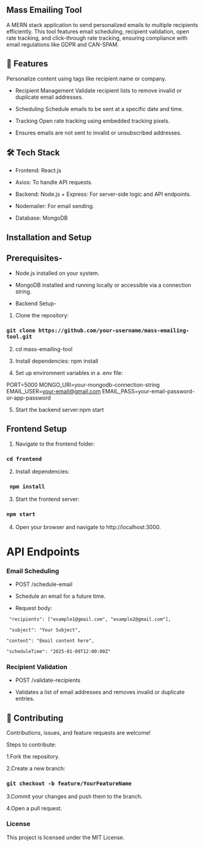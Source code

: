 ## Mass Emailing Tool

A MERN stack application to send personalized emails to multiple recipients efficiently. This tool features email scheduling, recipient validation, open rate tracking, and click-through rate tracking, ensuring compliance with email regulations like GDPR and CAN-SPAM.

## 🚀 Features


Personalize content using tags like recipient name or company.

* Recipient Management
Validate recipient lists to remove invalid or duplicate email addresses.
* Scheduling
Schedule emails to be sent at a specific date and time.

* Tracking
Open rate tracking using embedded tracking pixels.

* Ensures emails are not sent to invalid or unsubscribed addresses.

## 🛠️ Tech Stack

* Frontend: React.js
* Axios: To handle API requests.
* Backend: Node.js + Express: For server-side logic and API endpoints.
* Nodemailer: For email sending.

* Database: MongoDB


## Installation and Setup

## Prerequisites-

* Node.js installed on your system.

* MongoDB installed and running locally or accessible via a connection string.

* Backend Setup-

1. Clone the repository:

### `git clone https://github.com/your-username/mass-emailing-tool.git`

2. cd mass-emailing-tool

3. Install dependencies: npm install

4. Set up environment variables in a .env file:

PORT=5000
MONGO_URI=your-mongodb-connection-string
EMAIL_USER=your-email@gmail.com
EMAIL_PASS=your-email-password-or-app-password

5. Start the backend server:npm start



## Frontend Setup

1. Navigate to the frontend folder: 
### `cd frontend`
2. Install dependencies:
### ` npm install`


3. Start the frontend server: 
### `npm start`
4. Open your browser and navigate to http://localhost:3000.

# API Endpoints

### Email Scheduling

* POST /schedule-email

* Schedule an email for a future time.

* Request body:

` "recipients": ["example1@gmail.com", "example2@gmail.com"],`

 ` "subject": "Your Subject",`
 
  `"content": "Email content here",`
  
  `"scheduleTime": "2025-01-09T12:00:00Z" `

### Recipient Validation

* POST /validate-recipients

* Validates a list of email addresses and removes invalid or duplicate entries.





## 🤝 Contributing

Contributions, issues, and feature requests are welcome!


Steps to contribute:

1.Fork the repository.

2.Create a new branch:

### `git checkout -b feature/YourFeatureName`

3.Commit your changes and push them to the branch.

4.Open a pull request.





### License

This project is licensed under the MIT License.
